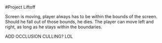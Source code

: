 #Project Liftoff

Screen is moving, player always has to be within the bounds of the screen.
Should he fall out of those bounds, he dies. 
The player can move left and right, as long as he stays within the boundaries.

ADD OCCLUSION CULLING? LOL
